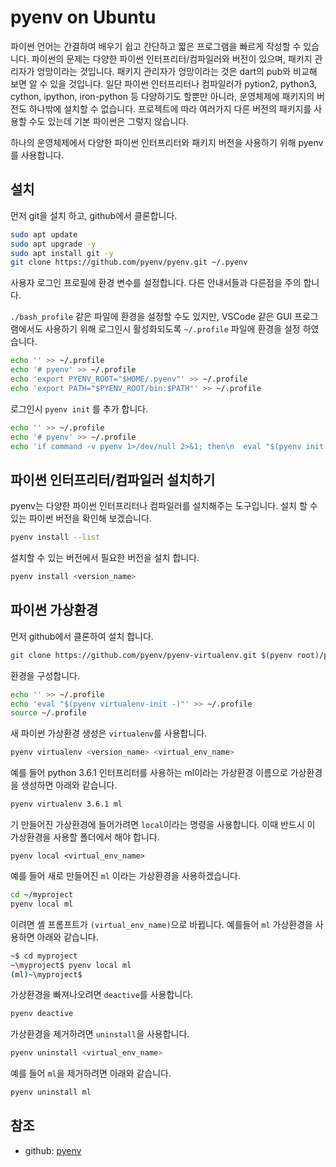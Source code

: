 # pyenv on Ubuntu

파이썬 언어는 간결하여 배우기 쉽고 간단하고 짧은 프로그램을 빠르게 작성할 수 있습니다. 파이썬의 문제는 다양한 파이썬 인터프리터/컴파일러와 버전이 있으며, 패키지 관리자가 엉망이라는 것입니다. 패키지 관리자가 엉망이라는 것은 dart의 pub와 비교해 보면 알 수 있을 것입니다. 일단 파이썬 인터프리터나 컴파일러가 pytion2, python3, cython, ipython, iron-python 등 다양하기도 할뿐만 아니라, 운영체제에 패키지의 버전도 하나밖에 설치할 수 없습니다. 프로젝트에 따라 여러가지 다른 버전의 패키지를 사용할 수도 있는데 기본 파이썬은 그렇지 않습니다.

하나의 운영체제에서 다양한 파이썬 인터프리터와 패키지 버전을 사용하기 위해 pyenv를 사용합니다.

## 설치

먼저 git을 설치 하고, github에서 클론합니다.

```sh
sudo apt update
sudo apt upgrade -y
sudo apt install git -y
git clone https://github.com/pyenv/pyenv.git ~/.pyenv
```

사용자 로그인 프로필에 환경 변수를 설정합니다. 다른 안내서들과 다른점을 주의 합니다.

`./bash_profile` 같은 파일에 환경을 설정할 수도 있지만, VSCode 같은 GUI 프로그램에서도 사용하기 위해 로그인시 활성화되도록 `~/.profile` 파일에 환경을 설정 하였습니다.

```sh
echo '' >> ~/.profile
echo '# pyenv' >> ~/.profile
echo 'export PYENV_ROOT="$HOME/.pyenv"' >> ~/.profile
echo 'export PATH="$PYENV_ROOT/bin:$PATH"' >> ~/.profile
```

로그인시 `pyenv init` 를 추가 합니다.

```sh
echo '' >> ~/.profile
echo '# pyenv' >> ~/.profile
echo 'if command -v pyenv 1>/dev/null 2>&1; then\n  eval "$(pyenv init -)"\nfi' >> ~/.profile
```

## 파이썬 인터프리터/컴파일러 설치하기

pyenv는 다양한 파이썬 인터프리터나 컴파일러를 설치해주는 도구입니다. 설치 할 수 있는 파이썬 버전을 확인해 보겠습니다.

```sh
pyenv install --list
```

설치할 수 있는 버전에서 필요한 버전을 설치 합니다.

```sh
pyenv install <version_name>
```

## 파이썬 가상환경

먼저 github에서 클론하여 설치 합니다.

```sh
git clone https://github.com/pyenv/pyenv-virtualenv.git $(pyenv root)/plugins/pyenv-virtualenv
```

환경을 구성합니다.

```sh
echo '' >> ~/.profile
echo 'eval "$(pyenv virtualenv-init -)"' >> ~/.profile
source ~/.profile
```

새 파이썬 가상환경 생성은 `virtualenv`를 사용합니다.

```sh
pyenv virtualenv <version_name> <virtual_env_name>
```

예를 들어 python 3.6.1 인터프리터를 사용하는 ml이라는 가상환경 이름으로 가상환경을 생성하면 아래와 같습니다.

```sh
pyenv virtualenv 3.6.1 ml
```

기 만들어진 가상환경에 들어가려면 `local`이라는 명령을 사용합니다. 이때 반드시 이 가상환경을 사용할 폴더에서 해야 합니다.

```
pyenv local <virtual_env_name>
```

예를 들어 새로 만들어진 `ml` 이라는 가상환경을 사용하겠습니다.

```sh
cd ~/myproject
pyenv local ml
```

이려면 셸 프롬프트가 `(virtual_env_name)`으로 바뀝니다. 예를들어 `ml` 가상환경을 사용하면 아래와 같습니다.

```sh
~$ cd myproject
~\myproject$ pyenv local ml
(ml)~\myproject$
```

가상환경을 빠져나오려면 `deactive`를 사용합니다.

```sh
pyenv deactive
```

가상환경을 제거하려면 `uninstall`을 사용합니다. 

```sh
pyenv uninstall <virtual_env_name>
```

예를 들어 `ml`을 제거하려면 아래와 같습니다.

```sh
pyenv uninstall ml
```

## 참조

- github: [pyenv](https://github.com/pyenv/pyenv)